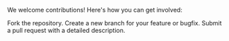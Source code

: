 We welcome contributions! Here's how you can get involved:

Fork the repository.
Create a new branch for your feature or bugfix.
Submit a pull request with a detailed description.
